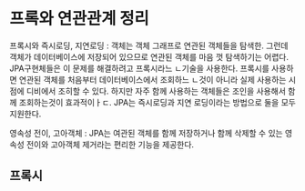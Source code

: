 # 프록와 연관관계 정리 
프록시와 즉시로딩, 지연로딩 : 객체는 객체 그래프로 연관된 객체들을 탐색한. 그런데 객체가 데이터베이스에 저장되어 있으므로 연관된 객체를 마음 껏 탐색하기는 어렵다. 
JPA구현체들은 이 문제를 해결하려고 프록시라느 ㄴ기술을 사용한다. 프록시를 사용하면 연관된 객체를 처음부터 데이터베이스에서 조회하느 ㄴ것이 아니라 실제 사용하는 시점에 디비에서 조히할 수 있다. 하지만 자주 함께 사용하는 객체들은 조인을 사용해서 함께 조회하는것이 효과적이ㅏㄷ. 
JPA는 즉시로딩과 지연 로딩이라는 방법으로 둘을 모두 지원한다. 

영속성 전이, 고아객체 : JPA는 여관된 객체를 함께 저장하거나 함께 삭제할 수 있는 영속성 전이와 고아객체 제거라는 편리한 기능을 제공한다.
## 프록시

